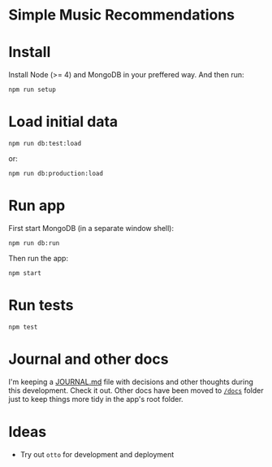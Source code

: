 Simple Music Recommendations
============================

# Install

Install Node (>= 4) and MongoDB in your preffered way. And then run:

```shell
npm run setup
```

# Load initial data

```shell
npm run db:test:load
```

or:

```shell
npm run db:production:load
```

# Run app

First start MongoDB (in a separate window shell):

```shell
npm run db:run
```

Then run the app:

```shell
npm start
```

# Run tests

```shell
npm test
```

# Journal and other docs

I'm keeping a [JOURNAL.md](./docs/JOURNAL.md) file with decisions and other thoughts during this development. Check it out.
Other docs have been moved to [`/docs`](./docs) folder just to keep things more tidy in the app's root folder.

# Ideas

- Try out `otto` for development and deployment
